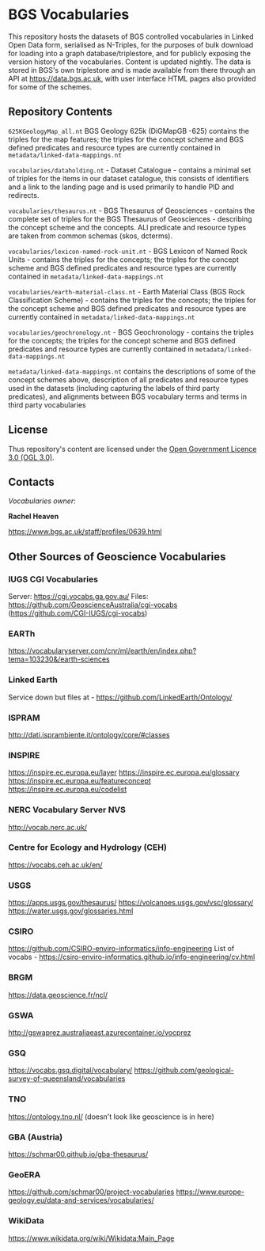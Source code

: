 # BGS Vocabularies

This repository hosts the datasets of BGS controlled vocabularies in Linked Open Data form, serialised as N-Triples, for the purposes of bulk download for loading into a graph database/triplestore, and for publicly exposing the version history of the vocabularies.
Content is updated nightly.
The data is stored in BGS's own triplestore and is made available from there through an API at https://data.bgs.ac.uk, with user interface HTML pages also provided for some of the schemes.

## Repository Contents

`625KGeologyMap_all.nt` BGS Geology 625k (DiGMapGB -625) contains the triples for the map features; the triples for the concept scheme and BGS defined predicates and resource types are currently contained in `metadata/linked-data-mappings.nt`

`vocabularies/dataholding.nt` - Dataset Catalogue - contains a minimal set of triples for the items in our dataset catalogue, this consists of identifiers and a link to the landing page and is used primarily to handle PID and redirects.

`vocabularies/thesaurus.nt` - BGS Thesaurus of Geosciences - contains the complete set of triples for the BGS Thesaurus of Geosciences - describing the concept scheme and the concepts. ALl predicate and resource types are taken from common schemas (skos, dcterms).

`vocabularies/lexicon-named-rock-unit.nt` - BGS Lexicon of Named Rock Units -  contains the triples for the concepts; the triples for the concept scheme and BGS defined predicates and resource types are currently contained in `metadata/linked-data-mappings.nt`

`vocabularies/earth-material-class.nt` - Earth Material Class (BGS Rock Classification Scheme) -  contains the triples for the concepts; the triples for the concept scheme and BGS defined predicates and resource types are currently contained in `metadata/linked-data-mappings.nt`

`vocabularies/geochronology.nt` - BGS Geochronology - contains the triples for the concepts; the triples for the concept scheme and BGS defined predicates and resource types are currently contained in `metadata/linked-data-mappings.nt`

`metadata/linked-data-mappings.nt` contains the descriptions of some of the concept schemes above, description of all predicates and resource types used in the datasets (including capturing the labels of third party predicates), and alignments between BGS vocabulary terms and terms in third party vocabularies

## License

Thus repository's content are licensed under the [Open Government Licence 3.0 (OGL 3.0)](https://www.nationalarchives.gov.uk/doc/open-government-licence/version/3/).

## Contacts

*Vocabularies owner*: 

**Rachel Heaven**  

<https://www.bgs.ac.uk/staff/profiles/0639.html>
 

## Other Sources of Geoscience Vocabularies


### IUGS CGI Vocabularies

Server: https://cgi.vocabs.ga.gov.au/
Files: https://github.com/GeoscienceAustralia/cgi-vocabs (https://github.com/CGI-IUGS/cgi-vocabs)

### EARTh

https://vocabularyserver.com/cnr/ml/earth/en/index.php?tema=103230&/earth-sciences

### Linked Earth

Service down but files at - https://github.com/LinkedEarth/Ontology/ 

### ISPRAM

http://dati.isprambiente.it/ontology/core/#classes 

### INSPIRE    

https://inspire.ec.europa.eu/layer 
https://inspire.ec.europa.eu/glossary
https://inspire.ec.europa.eu/featureconcept
https://inspire.ec.europa.eu/codelist

### NERC Vocabulary Server NVS

http://vocab.nerc.ac.uk/

### Centre for Ecology and Hydrology (CEH)

https://vocabs.ceh.ac.uk/en/

### USGS

https://apps.usgs.gov/thesaurus/
https://volcanoes.usgs.gov/vsc/glossary/
https://water.usgs.gov/glossaries.html

### CSIRO

https://github.com/CSIRO-enviro-informatics/info-engineering
List of vocabs - https://csiro-enviro-informatics.github.io/info-engineering/cv.html 

### BRGM

https://data.geoscience.fr/ncl/

### GSWA

http://gswaprez.australiaeast.azurecontainer.io/vocprez

### GSQ

https://vocabs.gsq.digital/vocabulary/
https://github.com/geological-survey-of-queensland/vocabularies

### TNO

https://ontology.tno.nl/ (doesn't look like geoscience is in here)

### GBA (Austria)

https://schmar00.github.io/gba-thesaurus/ 

### GeoERA

https://github.com/schmar00/project-vocabularies
https://www.europe-geology.eu/data-and-services/vocabularies/ 

### WikiData

https://www.wikidata.org/wiki/Wikidata:Main_Page

